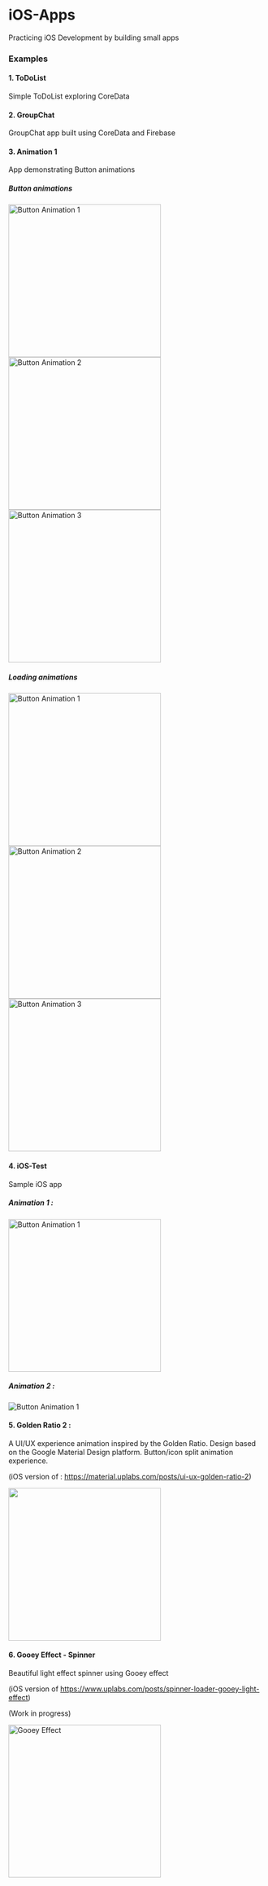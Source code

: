 # iOS-Apps
Practicing iOS Development by building small apps

### Examples

#### 1. ToDoList
Simple ToDoList exploring CoreData 

#### 2. GroupChat
GroupChat app built using CoreData and Firebase

#### 3. Animation 1
App demonstrating Button animations

##### Button animations

<Img alt="Button Animation 1" width="300px" src="https://github.com/SanjithKanagavel/iOS-Practice-Apps/blob/master/Animation1/Animation%201/Gifs/animation1.gif"/> <Img alt="Button Animation 2" width="300px" src="https://github.com/SanjithKanagavel/iOS-Practice-Apps/blob/master/Animation1/Animation%201/Gifs/animation2.gif"/><Img alt="Button Animation 3" width="300px" src="https://github.com/SanjithKanagavel/iOS-Practice-Apps/blob/master/Animation1/Animation%201/Gifs/animation3.gif"/>

##### Loading animations

<Img alt="Button Animation 1" width="300px" src="https://github.com/SanjithKanagavel/iOS-Practice-Apps/blob/master/Animation1/Animation%201/Gifs/animation4.gif"/> <Img alt="Button Animation 2" width="300px" src="https://github.com/SanjithKanagavel/iOS-Practice-Apps/blob/master/Animation1/Animation%201/Gifs/animation5.gif"/><Img alt="Button Animation 3" width="300px" src="https://github.com/SanjithKanagavel/iOS-Practice-Apps/blob/master/Animation1/Animation%201/Gifs/animation6.gif"/>

#### 4. iOS-Test
Sample iOS app

##### Animation 1 :

<Img alt="Button Animation 1" width="300px" src="https://github.com/SanjithKanagavel/iOS-Practice-Apps/blob/master/iOS-Test/Gifs/animation1.gif"/>

##### Animation 2 :

<Img alt="Button Animation 1" src="https://github.com/SanjithKanagavel/iOS-Practice-Apps/blob/master/iOS-Test/Gifs/animation2.gif"/>


#### 5. Golden Ratio 2 : 

A UI/UX experience animation inspired by the Golden Ratio. Design based on the Google Material Design platform. Button/icon split animation experience.

(iOS version of : https://material.uplabs.com/posts/ui-ux-golden-ratio-2) 

<img alt="" width="300px" src="https://github.com/SanjithKanagavel/iOS-Practice-Apps/blob/master/Golden%20Ratio%202/Golden%20Ratio%202/finalpreview.gif"/>


#### 6. Gooey Effect - Spinner 
Beautiful light effect spinner using Gooey effect

(iOS version of https://www.uplabs.com/posts/spinner-loader-gooey-light-effect)

(Work in progress)

<img alt="Gooey Effect" width="300px" src="https://github.com/SanjithKanagavel/iOS-Practice-Apps/blob/master/GooeyEffeect-Spinner/target.gif"/>

